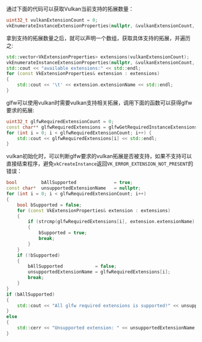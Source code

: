 通过下面的代码可以获取Vulkan当前支持的拓展数量：

```cpp
uint32_t vulkanExtensionCount = 0;
vkEnumerateInstanceExtensionProperties(nullptr, &vulkanExtensionCount, nullptr);
```

拿到支持的拓展数量之后，就可以声明一个数组，获取具体支持的拓展，并遍历之:

```cpp
std::vector<VkExtensionProperties> extensions(vulkanExtensionCount);
vkEnumerateInstanceExtensionProperties(nullptr, &vulkanExtensionCount, extensions.data());
std::cout << "available extensions:" << std::endl;
for (const VkExtensionProperties& extension : extensions)
{
    std::cout << '\t' << extension.extensionName << std::endl;
}
```

glfw可以使用vulkan时需要vulkan支持相关拓展，调用下面的函数可以获得glfw要求的拓展:

```cpp
uint32_t glfwRequiredExtensionCount = 0;
const char** glfwRequiredExtensions = glfwGetRequiredInstanceExtensions(&glfwRequiredExtensionCount);
for (int i = 0; i < glfwRequiredExtensionCount; i++) {
    std::cout << glfwRequiredExtensions[i] << std::endl;
}
```

vulkan初始化时，可以判断glfw要求的vulkan拓展是否被支持，如果不支持可以直接结束程序，避免`vkCreateInstance`返回`VK_ERROR_EXTENSION_NOT_PRESENT`的错误：

```cpp
bool         bAllSupported              = true;
const char*  unsupportedExtensionName   = nullptr;
for (int i = 0; i < glfwRequiredExtensionCount; i++)
{
    bool bSupported = false;
    for (const VkExtensionProperties& extension : extensions)
    {
        if (strcmp(glfwRequiredExtensions[i], extension.extensionName) == 0)
        {
            bSupported = true;
            break;
        }
    }
    if (!bSupported)
    {
        bAllSupported            = false;
        unsupportedExtensionName = glfwRequiredExtensions[i];
        break;
    }
}
if (bAllSupported)
{
    std::cout << "All glfw required extensions is supported!" << unsupportedExtensionName << std::endl;
}
else
{
    std::cerr << "Unsupported extension: " << unsupportedExtensionName << std::endl;
}
```
